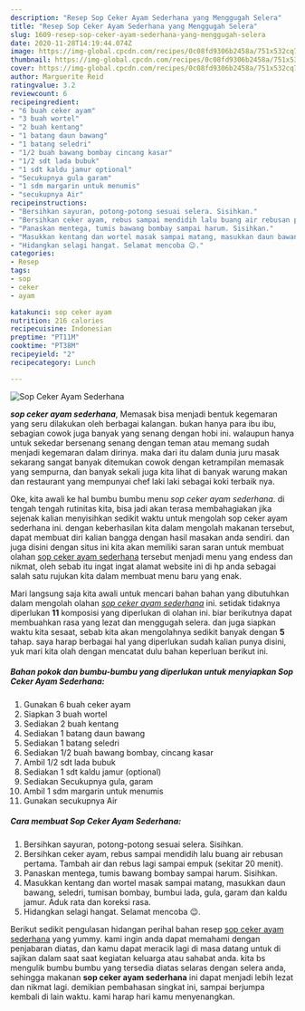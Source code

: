 ```yaml
---
description: "Resep Sop Ceker Ayam Sederhana yang Menggugah Selera"
title: "Resep Sop Ceker Ayam Sederhana yang Menggugah Selera"
slug: 1609-resep-sop-ceker-ayam-sederhana-yang-menggugah-selera
date: 2020-11-28T14:19:44.074Z
image: https://img-global.cpcdn.com/recipes/0c08fd9306b2458a/751x532cq70/sop-ceker-ayam-sederhana-foto-resep-utama.jpg
thumbnail: https://img-global.cpcdn.com/recipes/0c08fd9306b2458a/751x532cq70/sop-ceker-ayam-sederhana-foto-resep-utama.jpg
cover: https://img-global.cpcdn.com/recipes/0c08fd9306b2458a/751x532cq70/sop-ceker-ayam-sederhana-foto-resep-utama.jpg
author: Marguerite Reid
ratingvalue: 3.2
reviewcount: 6
recipeingredient:
- "6 buah ceker ayam"
- "3 buah wortel"
- "2 buah kentang"
- "1 batang daun bawang"
- "1 batang seledri"
- "1/2 buah bawang bombay cincang kasar"
- "1/2 sdt lada bubuk"
- "1 sdt kaldu jamur optional"
- "Secukupnya gula garam"
- "1 sdm margarin untuk menumis"
- "secukupnya Air"
recipeinstructions:
- "Bersihkan sayuran, potong-potong sesuai selera. Sisihkan."
- "Bersihkan ceker ayam, rebus sampai mendidih lalu buang air rebusan pertama. Tambah air dan rebus lagi sampai empuk (sekitar 20 menit)."
- "Panaskan mentega, tumis bawang bombay sampai harum. Sisihkan."
- "Masukkan kentang dan wortel masak sampai matang, masukkan daun bawang, seledri, tumisan bombay, bumbui lada, gula, garam dan kaldu jamur. Aduk rata dan koreksi rasa."
- "Hidangkan selagi hangat. Selamat mencoba 😉."
categories:
- Resep
tags:
- sop
- ceker
- ayam

katakunci: sop ceker ayam 
nutrition: 216 calories
recipecuisine: Indonesian
preptime: "PT11M"
cooktime: "PT38M"
recipeyield: "2"
recipecategory: Lunch

---
```



![Sop Ceker Ayam Sederhana](https://img-global.cpcdn.com/recipes/0c08fd9306b2458a/751x532cq70/sop-ceker-ayam-sederhana-foto-resep-utama.jpg)

<b><i>sop ceker ayam sederhana</i></b>, Memasak bisa menjadi bentuk kegemaran yang seru dilakukan oleh berbagai kalangan. bukan hanya para ibu ibu, sebagian cowok juga banyak yang senang dengan hobi ini. walaupun hanya untuk sekedar bersenang senang dengan teman atau memang sudah menjadi kegemaran dalam dirinya. maka dari itu dalam dunia juru masak sekarang sangat banyak ditemukan cowok dengan ketrampilan memasak yang sempurna, dan banyak sekali juga kita lihat di banyak warung makan dan restaurant yang mempunyai chef laki laki sebagai koki terbaik nya.



Oke, kita awali ke hal bumbu bumbu menu <i>sop ceker ayam sederhana</i>. di tengah tengah rutinitas kita, bisa jadi akan terasa membahagiakan jika sejenak kalian menyisihkan sedikit waktu untuk mengolah sop ceker ayam sederhana ini. dengan keberhasilan kita dalam mengolah makanan tersebut, dapat membuat diri kalian bangga dengan hasil masakan anda sendiri. dan juga disini dengan situs ini kita akan memiliki saran saran untuk membuat olahan <u>sop ceker ayam sederhana</u> tersebut menjadi menu yang endess dan nikmat, oleh sebab itu ingat ingat alamat website ini di hp anda sebagai salah satu rujukan kita dalam membuat menu baru yang enak.


Mari langsung saja kita awali untuk mencari bahan bahan yang dibutuhkan dalam mengolah olahan <u><i>sop ceker ayam sederhana</i></u> ini. setidak tidaknya diperlukan <b>11</b> komposisi yang diperlukan di olahan ini. biar berikutnya dapat membuahkan rasa yang lezat dan menggugah selera. dan juga siapkan waktu kita sesaat, sebab kita akan mengolahnya sedikit banyak dengan <b>5</b> tahap. saya harap berbagai hal yang diperlukan sudah kalian punya disini, yuk mari kita olah dengan mencatat dulu bahan keperluan berikut ini.

<!--inarticleads1-->

##### Bahan pokok dan bumbu-bumbu yang diperlukan untuk menyiapkan Sop Ceker Ayam Sederhana:

1. Gunakan 6 buah ceker ayam
1. Siapkan 3 buah wortel
1. Sediakan 2 buah kentang
1. Sediakan 1 batang daun bawang
1. Sediakan 1 batang seledri
1. Sediakan 1/2 buah bawang bombay, cincang kasar
1. Ambil 1/2 sdt lada bubuk
1. Sediakan 1 sdt kaldu jamur (optional)
1. Sediakan Secukupnya gula, garam
1. Ambil 1 sdm margarin untuk menumis
1. Gunakan secukupnya Air




<!--inarticleads2-->

##### Cara membuat Sop Ceker Ayam Sederhana:

1. Bersihkan sayuran, potong-potong sesuai selera. Sisihkan.
1. Bersihkan ceker ayam, rebus sampai mendidih lalu buang air rebusan pertama. Tambah air dan rebus lagi sampai empuk (sekitar 20 menit).
1. Panaskan mentega, tumis bawang bombay sampai harum. Sisihkan.
1. Masukkan kentang dan wortel masak sampai matang, masukkan daun bawang, seledri, tumisan bombay, bumbui lada, gula, garam dan kaldu jamur. Aduk rata dan koreksi rasa.
1. Hidangkan selagi hangat. Selamat mencoba 😉.




Berikut sedikit pengulasan hidangan perihal bahan resep <u>sop ceker ayam sederhana</u> yang yummy. kami ingin anda dapat memahami dengan penjabaran diatas, dan kamu dapat meracik lagi di masa datang untuk di sajikan dalam saat saat kegiatan keluarga atau sahabat anda. kita bs mengulik bumbu bumbu yang tersedia diatas selaras dengan selera anda, sehingga makanan <b>sop ceker ayam sederhana</b> ini dapat menjadi lebih lezat dan nikmat lagi. demikian pembahasan singkat ini, sampai berjumpa kembali di lain waktu. kami harap hari kamu menyenangkan.
